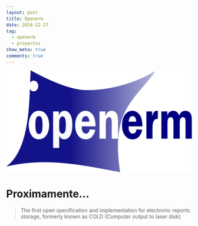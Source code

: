 ```yaml
---
layout: post
title: Openerm
date: 2016-12-27
tag:
  - openerm
  - proyectos
show_meta: true
comments: true  
---
```


![](https://github.com/pmoracho/openerm/blob/master/docs/openerm.png?raw=true)

Proximamente...
===============

> The first open specification and implementation for electronic reports storage, formerly known as COLD (Computer output to laser disk)
